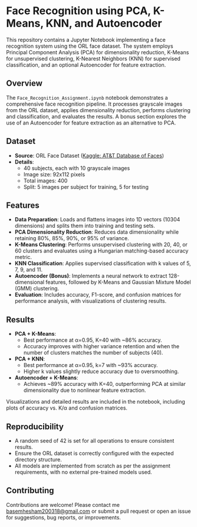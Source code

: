 # Face Recognition using PCA, K-Means, KNN, and Autoencoder

This repository contains a Jupyter Notebook implementing a face recognition system using the ORL face dataset. The system employs Principal Component Analysis (PCA) for dimensionality reduction, K-Means for unsupervised clustering, K-Nearest Neighbors (KNN) for supervised classification, and an optional Autoencoder for feature extraction.

## Overview
The `Face_Recognition_Assignment.ipynb` notebook demonstrates a comprehensive face recognition pipeline. It processes grayscale images from the ORL dataset, applies dimensionality reduction, performs clustering and classification, and evaluates the results. A bonus section explores the use of an Autoencoder for feature extraction as an alternative to PCA.

## Dataset
- **Source**: ORL Face Dataset ([Kaggle: AT&T Database of Faces](https://www.kaggle.com/kasikrit/attdatabase-of-faces))
- **Details**:
  - 40 subjects, each with 10 grayscale images
  - Image size: 92x112 pixels
  - Total images: 400
  - Split: 5 images per subject for training, 5 for testing


## Features
- **Data Preparation**: Loads and flattens images into 1D vectors (10304 dimensions) and splits them into training and testing sets.
- **PCA Dimensionality Reduction**: Reduces data dimensionality while retaining 80%, 85%, 90%, or 95% of variance.
- **K-Means Clustering**: Performs unsupervised clustering with 20, 40, or 60 clusters and evaluates using a Hungarian matching-based accuracy metric.
- **KNN Classification**: Applies supervised classification with k values of 5, 7, 9, and 11.
- **Autoencoder (Bonus)**: Implements a neural network to extract 128-dimensional features, followed by K-Means and Gaussian Mixture Model (GMM) clustering.
- **Evaluation**: Includes accuracy, F1-score, and confusion matrices for performance analysis, with visualizations of clustering results.


## Results
- **PCA + K-Means**:
  - Best performance at α=0.95, K=40 with ~86% accuracy.
  - Accuracy improves with higher variance retention and when the number of clusters matches the number of subjects (40).
- **PCA + KNN**:
  - Best performance at α=0.95, k=7 with ~93% accuracy.
  - Higher k values slightly reduce accuracy due to oversmoothing.
- **Autoencoder + K-Means**:
  - Achieves ~89% accuracy with K=40, outperforming PCA at similar dimensionality due to nonlinear feature extraction.

Visualizations and detailed results are included in the notebook, including plots of accuracy vs. K/α and confusion matrices.

## Reproducibility
- A random seed of 42 is set for all operations to ensure consistent results.
- Ensure the ORL dataset is correctly configured with the expected directory structure.
- All models are implemented from scratch as per the assignment requirements, with no external pre-trained models used.

## Contributing
Contributions are welcome! Please contact me basemhesham200318@gmail.com or submit a pull request or open an issue for suggestions, bug reports, or improvements.


